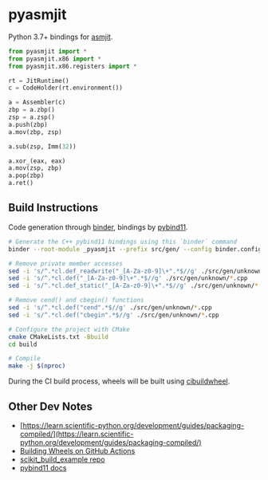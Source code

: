 # pyasmjit
Python 3.7+ bindings for [asmjit](https://github.com/asmjit/asmjit).

```python
from pyasmjit import *
from pyasmjit.x86 import *
from pyasmjit.x86.registers import *

rt = JitRuntime()
c = CodeHolder(rt.environment())

a = Assembler(c)
zbp = a.zbp()
zsp = a.zsp()
a.push(zbp)
a.mov(zbp, zsp)

a.sub(zsp, Imm(32))

a.xor_(eax, eax)
a.mov(zsp, zbp)
a.pop(zbp)
a.ret()
```

## Build Instructions
Code generation through [binder](https://cppbinder.readthedocs.io/en/latest/config.html), bindings by [pybind11](https://github.com/pybind/pybind11).

```bash
# Generate the C++ pybind11 bindings using this `binder` command
binder --root-module _pyasmjit --prefix src/gen/ --config binder.config src/all_includes.hpp -- -std=c++11 -Iextern/asmjit/src/ -DNDEBUG -iwithsysroot=/usr/local/c++/13/ -DASMJIT_NO_DEPRECATED

# Remove private member accesses
sed -i 's/^.*cl.def_readwrite("_[A-Za-z0-9]\+".*$//g' ./src/gen/unknown/*.cpp
sed -i 's/^.*cl.def("_[A-Za-z0-9]\+".*$//g' ./src/gen/unknown/*.cpp
sed -i 's/^.*cl.def_static("_[A-Za-z0-9]\+".*$//g' ./src/gen/unknown/*.cpp

# Remove cend() and cbegin() functions
sed -i 's/^.*cl.def("cend".*$//g' ./src/gen/unknown/*.cpp
sed -i 's/^.*cl.def("cbegin".*$//g' ./src/gen/unknown/*.cpp

# Configure the project with CMake
cmake CMakeLists.txt -Bbuild
cd build

# Compile
make -j $(nproc)
```

During the CI build process, wheels will be built using [cibuildwheel](https://cibuildwheel.pypa.io/en/stable/).

## Other Dev Notes
- [https://learn.scientific-python.org/development/guides/packaging-compiled/](https://learn.scientific-python.org/development/guides/packaging-compiled/)
- [Building Wheels on GitHub Actions](https://learn.scientific-python.org/development/guides/gha-wheels/)
- [scikit_build_example repo](https://github.com/pybind/scikit_build_example/tree/master)
- [pybind11 docs](https://pybind11.readthedocs.io/en/latest/classes.html)